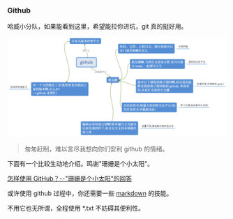 ### Github

哈威小分队，如果能看到这里，希望能拉你进坑，git 真的挺好用。

![introduce](./image/github.png)
> 匆匆赶制，难以言尽我想向你们安利 github 的情绪。

下面有一个比较生动地介绍。鸣谢"珊姗是个小太阳"。

[怎样使用 GitHub？--"珊姗是个小太阳"的回答](https://www.zhihu.com/question/20070065/answer/79557687)

或许使用 github 过程中，你还需要一些 [markdown](https://github.com/luanxxys/code/blob/master/markdown/readme.md) 的技能。

不用它也无所谓，全程使用 *.txt 不妨碍其便利性。
